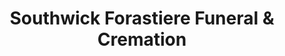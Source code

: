 ---
title: "Southwick Forastiere Funeral & Cremation"
url: /southwick/southwick-forastiere-funeral-and-cremation/
shop: funeral directors
---